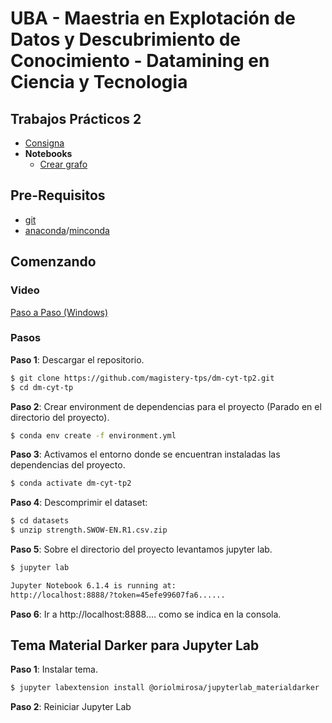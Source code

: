 # UBA - Maestria en Explotación de Datos y Descubrimiento de Conocimiento - Datamining en Ciencia y Tecnologia


## Trabajos Prácticos 2

* [Consigna]()
* **Notebooks**
  * [Crear grafo](https://github.com/magistery-tps/dm-cyt-tp2/blob/main/notebooks/create_graph.ipynb) 

## Pre-Requisitos

* [git](https://git-scm.com/downloads)
* [anaconda](https://www.anaconda.com/products/individual)/[minconda](https://docs.conda.io/en/latest/miniconda.html)

## Comenzando

### Video

[Paso a Paso (Windows)](https://www.youtube.com/watch?v=O8YXuHNdIIk)

### Pasos

**Paso 1**: Descargar el repositorio.

```bash
$ git clone https://github.com/magistery-tps/dm-cyt-tp2.git
$ cd dm-cyt-tp
```

**Paso 2**: Crear environment de dependencias para el proyecto (Parado en el directorio del proyecto).

```bash
$ conda env create -f environment.yml
```

**Paso 3**: Activamos el entorno donde se encuentran instaladas las dependencias del proyecto.

```bash
$ conda activate dm-cyt-tp2
```

**Paso 4**: Descomprimir el dataset:

```bash
$ cd datasets
$ unzip strength.SWOW-EN.R1.csv.zip
```

**Paso 5**: Sobre el directorio del proyecto levantamos jupyter lab.

```bash
$ jupyter lab

Jupyter Notebook 6.1.4 is running at:
http://localhost:8888/?token=45efe99607fa6......
```

**Paso 6**: Ir a http://localhost:8888.... como se indica en la consola.

## Tema Material Darker para Jupyter Lab

**Paso 1**: Instalar tema.

```bash
$ jupyter labextension install @oriolmirosa/jupyterlab_materialdarker
```

**Paso 2**: Reiniciar Jupyter Lab

